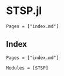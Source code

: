 # STSP.jl

```@contents
Pages = ["index.md"]
```

## Index

```@index
Pages = ["index.md"]
```

```@autodocs
Modules = [STSP]
```